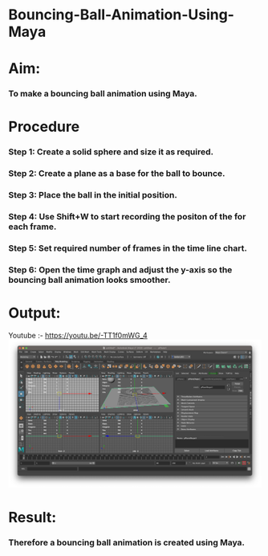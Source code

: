 # Bouncing-Ball-Animation-Using-Maya
# Aim:
### To make a bouncing ball animation using Maya. 

# Procedure
### Step 1: Create a solid sphere and size it as required. 
### Step 2: Create a plane as a base for the ball to bounce. 
### Step 3: Place the ball in the initial position. 
### Step 4: Use Shift+W to start recording the positon of the for each frame. 
### Step 5: Set required number of frames in the time line chart. 
### Step 6: Open the time graph and adjust the y-axis so the bouncing ball animation looks smoother. 

# Output:
Youtube :- https://youtu.be/-TT1f0mWG_4
![](bounce.png)


# Result:
### Therefore a bouncing ball animation is created using Maya. 

